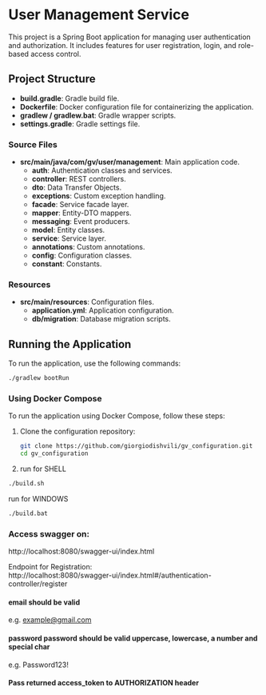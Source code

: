 # User Management Service

This project is a Spring Boot application for managing user authentication and authorization. It includes features for user registration, login, and role-based access control.

## Project Structure

- **build.gradle**: Gradle build file.
- **Dockerfile**: Docker configuration file for containerizing the application.
- **gradlew / gradlew.bat**: Gradle wrapper scripts.
- **settings.gradle**: Gradle settings file.

### Source Files
- **src/main/java/com/gv/user/management**: Main application code.
    - **auth**: Authentication classes and services.
    - **controller**: REST controllers.
    - **dto**: Data Transfer Objects.
    - **exceptions**: Custom exception handling.
    - **facade**: Service facade layer.
    - **mapper**: Entity-DTO mappers.
    - **messaging**: Event producers.
    - **model**: Entity classes.
    - **service**: Service layer.
    - **annotations**: Custom annotations.
    - **config**: Configuration classes.
    - **constant**: Constants.

### Resources
- **src/main/resources**: Configuration files.
    - **application.yml**: Application configuration.
    - **db/migration**: Database migration scripts.

## Running the Application

To run the application, use the following commands:

```bash
./gradlew bootRun
```

### Using Docker Compose

To run the application using Docker Compose, follow these steps:

1. Clone the configuration repository:

   ```bash
   git clone https://github.com/giorgiodishvili/gv_configuration.git
   cd gv_configuration
2. run for SHELL
```bash
./build.sh

```
 run for WINDOWS
```bat
./build.bat

```

### Access swagger on: 
http://localhost:8080/swagger-ui/index.html

Endpoint for Registration: \
http://localhost:8080/swagger-ui/index.html#/authentication-controller/register

#### email should be valid 
e.g. example@gmail.com
#### password password should be valid uppercase, lowercase, a number and special char 
e.g. Password123!

#### Pass returned access_token to AUTHORIZATION header
